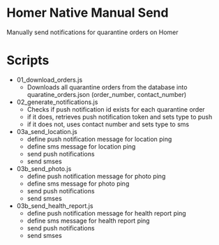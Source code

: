 # Homer Native Manual Send

Manually send notifications for quarantine orders on Homer

# Scripts
- 01_download_orders.js
  - Downloads all quarantine orders from the database into quaratine_orders.json (order_number, contact_number)
- 02_generate_notifications.js
  - Checks if push notification id exists for each quarantine order
  - if it does, retrieves push notification token and sets type to push
  - if it does not, uses contact number and sets type to sms
- 03a_send_location.js
  - define push notification message for location ping
  - define sms message for location ping
  - send push notifications
  - send smses
- 03b_send_photo.js
  - define push notification message for photo ping
  - define sms message for photo ping
  - send push notifications
  - send smses
- 03b_send_health_report.js
  - define push notification message for health report ping
  - define sms message for health report ping
  - send push notifications
  - send smses
